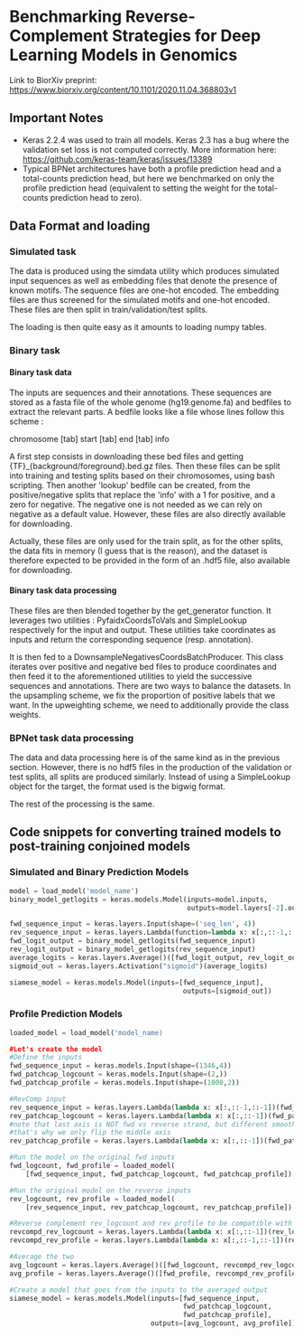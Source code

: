 # Benchmarking Reverse-Complement Strategies for Deep Learning Models in Genomics 

Link to BiorXiv preprint: https://www.biorxiv.org/content/10.1101/2020.11.04.368803v1

## Important Notes 
* Keras 2.2.4 was used to train all models. Keras 2.3 has a bug where the validation set loss is not computed correctly. More information here: https://github.com/keras-team/keras/issues/13389
* Typical BPNet architectures have both a profile prediction head and a total-counts prediction head, but here we benchmarked on only the profile prediction head (equivalent to setting the weight for the total-counts prediction head to zero). 

## Data Format and loading
### Simulated task

The data is produced using the simdata utility which produces simulated input sequences
as well as embedding files that denote the presence of known motifs.
The sequence files are one-hot encoded.
The embedding files are thus screened for the simulated motifs and one-hot encoded.
These files are then split in train/validation/test splits.

The loading is then quite easy as it amounts to loading numpy tables.

### Binary task
####  Binary task data 
The inputs are sequences and their annotations. 
These sequences are stored as a fasta file of the whole genome (hg19.genome.fa)
and bedfiles to extract the relevant parts.
A bedfile looks like a file whose lines follow this scheme :


chromosome [tab] start [tab] end [tab] info


A first step consists in downloading these bed files and getting 
{TF}_{background/foreground}.bed.gz files. Then these files can be split into
training and testing splits based on their chromosomes, using bash scripting.
Then another 'lookup' bedfile can be created, from the positive/negative splits
that replace the 'info' with a 1 for positive, and a zero for negative.
The negative one is not needed as we can rely on negative as a default
value.
However, these files are also directly available for downloading.

Actually, these files are only used for the train split, as for the other splits,
the data fits in memory (I guess that is the reason), and the dataset is
therefore expected to be provided in the form of an .hdf5 file, also
available for downloading.

####  Binary task data processing

These files are then blended together by the get_generator function.
It leverages two utilities : PyfaidxCoordsToVals and SimpleLookup respectively
for the input and output.
These utilities take coordinates as inputs and 
return the corresponding sequence (resp. annotation).

It is then fed to a DownsampleNegativesCoordsBatchProducer. 
This class iterates over positive and negative bed files to produce
coordinates and then feed it to the aforementioned utilities to yield the
successive sequences and annotations.
There are two ways to balance the datasets. In the upsampling scheme, 
we fix the proportion of positive labels that we want. 
In the upweighting scheme, we need to additionally provide the class weights.

###  BPNet task data processing

The data and data processing here is of the same kind as in the previous section.
However, there is no hdf5 files in the production of the validation or test splits,
all splits are produced similarly. 
Instead of using a SimpleLookup object for the target, the format used is the bigwig format.

The rest of the processing is the same.

## Code snippets for converting trained models to post-training conjoined models
### Simulated and Binary Prediction Models 

```python
model = load_model('model_name')
binary_model_getlogits = keras.models.Model(inputs=model.inputs,
                                            outputs=model.layers[-2].output)

fwd_sequence_input = keras.layers.Input(shape=('seq_len', 4))
rev_sequence_input = keras.layers.Lambda(function=lambda x: x[:,::-1,::-1])(fwd_sequence_input)
fwd_logit_output = binary_model_getlogits(fwd_sequence_input)
rev_logit_output = binary_model_getlogits(rev_sequence_input)
average_logits = keras.layers.Average()([fwd_logit_output, rev_logit_output])
sigmoid_out = keras.layers.Activation("sigmoid")(average_logits)

siamese_model = keras.models.Model(inputs=[fwd_sequence_input],
                                           outputs=[sigmoid_out])
```

### Profile Prediction Models

```python
loaded_model = load_model('model_name)

#Let's create the model
#Define the inputs
fwd_sequence_input = keras.models.Input(shape=(1346,4))
fwd_patchcap_logcount = keras.models.Input(shape=(2,))
fwd_patchcap_profile = keras.models.Input(shape=(1000,2))

#RevComp input
rev_sequence_input = keras.layers.Lambda(lambda x: x[:,::-1,::-1])(fwd_sequence_input)
rev_patchcap_logcount = keras.layers.Lambda(lambda x: x[:,::-1])(fwd_patchcap_logcount)
#note that last axis is NOT fwd vs reverse strand, but different smoothing levels
#that's why we only flip the middle axis
rev_patchcap_profile = keras.layers.Lambda(lambda x: x[:,::-1])(fwd_patchcap_profile)

#Run the model on the original fwd inputs
fwd_logcount, fwd_profile = loaded_model(
    [fwd_sequence_input, fwd_patchcap_logcount, fwd_patchcap_profile])

#Run the original model on the reverse inputs
rev_logcount, rev_profile = loaded_model(
    [rev_sequence_input, rev_patchcap_logcount, rev_patchcap_profile])

#Reverse complement rev_logcount and rev_profile to be compatible with fwd
revcompd_rev_logcount = keras.layers.Lambda(lambda x: x[:,::-1])(rev_logcount)
revcompd_rev_profile = keras.layers.Lambda(lambda x: x[:,::-1,::-1])(rev_profile)

#Average the two
avg_logcount = keras.layers.Average()([fwd_logcount, revcompd_rev_logcount])
avg_profile = keras.layers.Average()([fwd_profile, revcompd_rev_profile])

#Create a model that goes from the inputs to the averaged output
siamese_model = keras.models.Model(inputs=[fwd_sequence_input,
                                           fwd_patchcap_logcount,
                                           fwd_patchcap_profile],
                                   outputs=[avg_logcount, avg_profile])
```

